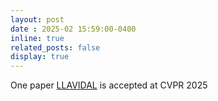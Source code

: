 ```yaml
---
layout: post
date : 2025-02 15:59:00-0400
inline: true
related_posts: false
display: true
---
```

One paper [LLAVIDAL](https://arxiv.org/abs/2406.09390) is accepted at CVPR 2025

<!-- One paper [LLAVIDAL-V1](https://arxiv.org/abs/2406.09390v1) presented  in 2 NeurIPS 2024 Workshops([MAR](https://marworkshop.github.io/neurips24/) and [VLM](https://video-and-language-workshop-2024.webflow.io/)). -->

